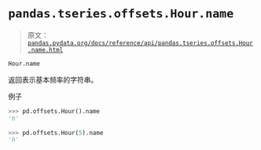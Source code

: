 # `pandas.tseries.offsets.Hour.name`

> 原文：[`pandas.pydata.org/docs/reference/api/pandas.tseries.offsets.Hour.name.html`](https://pandas.pydata.org/docs/reference/api/pandas.tseries.offsets.Hour.name.html)

```py
Hour.name
```

返回表示基本频率的字符串。

例子

```py
>>> pd.offsets.Hour().name
'h' 
```

```py
>>> pd.offsets.Hour(5).name
'h' 
```
